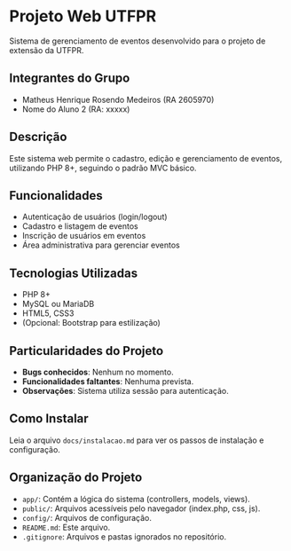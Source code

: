 # Projeto Web UTFPR 
 
Sistema de gerenciamento de eventos desenvolvido para o projeto de extensão da UTFPR. 
 
## Integrantes do Grupo 
- Matheus Henrique Rosendo Medeiros (RA 2605970)
- Nome do Aluno 2 (RA: xxxxx) 
 
## Descrição 
Este sistema web permite o cadastro, edição e gerenciamento de eventos, utilizando PHP 8+, seguindo o padrão MVC básico. 
 
## Funcionalidades 
- Autenticação de usuários (login/logout) 
- Cadastro e listagem de eventos 
- Inscrição de usuários em eventos 
- Área administrativa para gerenciar eventos 
 
## Tecnologias Utilizadas 
- PHP 8+ 
- MySQL ou MariaDB 
- HTML5, CSS3 
- (Opcional: Bootstrap para estilização) 
 
## Particularidades do Projeto 
- **Bugs conhecidos**: Nenhum no momento. 
- **Funcionalidades faltantes**: Nenhuma prevista. 
- **Observações**: Sistema utiliza sessão para autenticação. 
 
## Como Instalar 
Leia o arquivo `docs/instalacao.md` para ver os passos de instalação e configuração. 
 
## Organização do Projeto 
- `app/`: Contém a lógica do sistema (controllers, models, views). 
- `public/`: Arquivos acessíveis pelo navegador (index.php, css, js). 
- `config/`: Arquivos de configuração. 
- `README.md`: Este arquivo. 
- `.gitignore`: Arquivos e pastas ignorados no repositório. 
